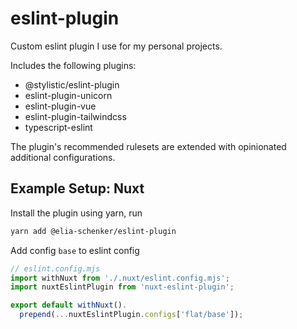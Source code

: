 # eslint-plugin

Custom eslint plugin I use for my personal projects.

Includes the following plugins:
- @stylistic/eslint-plugin
- eslint-plugin-unicorn
- eslint-plugin-vue
- eslint-plugin-tailwindcss
- typescript-eslint

The plugin's recommended rulesets are extended with 
opinionated additional configurations.

## Example Setup: Nuxt

Install the plugin using yarn, run
```bash
yarn add @elia-schenker/eslint-plugin
```

Add config `base` to eslint config
```js
// eslint.config.mjs
import withNuxt from './.nuxt/eslint.config.mjs';
import nuxtEslintPlugin from 'nuxt-eslint-plugin';

export default withNuxt().
  prepend(...nuxtEslintPlugin.configs['flat/base']);
```

